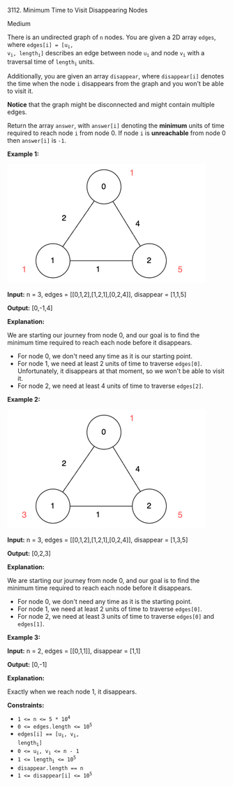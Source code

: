 3112\. Minimum Time to Visit Disappearing Nodes

Medium

There is an undirected graph of `n` nodes. You are given a 2D array `edges`, where <code>edges[i] = [u<sub>i</sub>, v<sub>i</sub>, length<sub>i</sub>]</code> describes an edge between node <code>u<sub>i</sub></code> and node <code>v<sub>i</sub></code> with a traversal time of <code>length<sub>i</sub></code> units.

Additionally, you are given an array `disappear`, where `disappear[i]` denotes the time when the node `i` disappears from the graph and you won't be able to visit it.

**Notice** that the graph might be disconnected and might contain multiple edges.

Return the array `answer`, with `answer[i]` denoting the **minimum** units of time required to reach node `i` from node 0. If node `i` is **unreachable** from node 0 then `answer[i]` is `-1`.

**Example 1:**

![](example1.png)

**Input:** n = 3, edges = [[0,1,2],[1,2,1],[0,2,4]], disappear = [1,1,5]

**Output:** [0,-1,4]

**Explanation:**

We are starting our journey from node 0, and our goal is to find the minimum time required to reach each node before it disappears.

*   For node 0, we don't need any time as it is our starting point.
*   For node 1, we need at least 2 units of time to traverse `edges[0]`. Unfortunately, it disappears at that moment, so we won't be able to visit it.
*   For node 2, we need at least 4 units of time to traverse `edges[2]`.

**Example 2:**

![](example2.png)

**Input:** n = 3, edges = [[0,1,2],[1,2,1],[0,2,4]], disappear = [1,3,5]

**Output:** [0,2,3]

**Explanation:**

We are starting our journey from node 0, and our goal is to find the minimum time required to reach each node before it disappears.

*   For node 0, we don't need any time as it is the starting point.
*   For node 1, we need at least 2 units of time to traverse `edges[0]`.
*   For node 2, we need at least 3 units of time to traverse `edges[0]` and `edges[1]`.

**Example 3:**

**Input:** n = 2, edges = [[0,1,1]], disappear = [1,1]

**Output:** [0,-1]

**Explanation:**

Exactly when we reach node 1, it disappears.

**Constraints:**

*   <code>1 <= n <= 5 * 10<sup>4</sup></code>
*   <code>0 <= edges.length <= 10<sup>5</sup></code>
*   <code>edges[i] == [u<sub>i</sub>, v<sub>i</sub>, length<sub>i</sub>]</code>
*   <code>0 <= u<sub>i</sub>, v<sub>i</sub> <= n - 1</code>
*   <code>1 <= length<sub>i</sub> <= 10<sup>5</sup></code>
*   `disappear.length == n`
*   <code>1 <= disappear[i] <= 10<sup>5</sup></code>